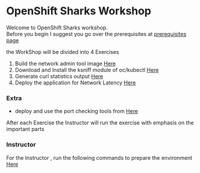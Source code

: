 # OpenShift Sharks Workshop

Welcome to OpenShift Sharks workshop.  
Before you begin I suggest you go over the prerequisites at [prerequisites page](prerequisites.md)

the WorkShop will be divided into 4 Exercises

1. Build the network admin tool image [Here](Exercise-1/Exercise-1.md)
2. Download and Install the ksniff module of oc/kubectl [Here](Exercise-2/Exercise-2.md)
3. Generate curl statistics output [Here](Exercise-3/Exercise-3.md)
4. Deploy the application for Network Latency [Here](Exercise-4/Exercise-4.md)

### Extra
* deploy and use the port checking tools from [Here](Extra/extra.md)

After each Exercise the Instructor will run the exercise with emphasis on the important parts

### Instructor
For the Instructor , run the following commands to prepare the environment [Here](Instructor/README.md)